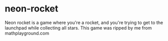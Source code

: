 # neon-rocket
Neon rocket is a game where you're a rocket, and you're trying to get to the launchpad while collecting all stars. This game was ripped by me from mathplayground.com
